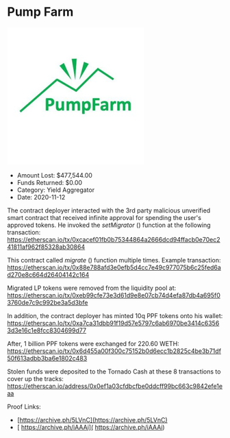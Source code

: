 # Pump Farm
![Pump Farm](/rektimages/Pump-Farm.png)
- Amount Lost: $477,544.00
- Funds Returned: $0.00
- Category: Yield Aggregator
- Date: 2020-11-12

The contract deployer interacted with the 3rd party malicious unverified smart contract that received infinite approval for spending the user's approved tokens. He invoked the _setMigrator_ () function at the following transaction:  
https://etherscan.io/tx/0xcacef01fb0b75344864a2666dcd94ffacb0e70ec241811af962f85328ab30864  
  
This contract called _migrate_ () function multiple times. Example transaction:  
https://etherscan.io/tx/0x88e788afd3e0efb5d4cc7e49c977075b6c25fed6ad270e8c664d26404142c164  
  
Migrated LP tokens were removed from the liquidity pool at:  
https://etherscan.io/tx/0xeb99cfe73e3d61d9e8e07cb74d4efa87db4a695f03760de7c9c992be3a5d3bfe  
  


In addition, the contract deployer has minted 10q PPF tokens onto his wallet:  
https://etherscan.Io/tx/0xa7ca31dbb91f19d57e5797c6ab6970be3414c63563d3e16c1e8fcc8304699d77  
  
After, 1 billion PPF tokens were exchanged for 220.60 WETH:  
https://etherscan.io/tx/0x6d455a00f300c75152b0d6ecc1b2825c4be3b71df50f613adbb3ba6e1802c483

  
Stolen funds were deposited to the Tornado Cash at these 8 transactions to cover up the tracks:  
https://etherscan.io/address/0x0ef1a03cfdbcfbe0ddcff99bc663c9842efe1eaa


Proof Links:
- [https://archive.ph/5LVnC](https://archive.ph/5LVnC)
- [ https://archive.ph/iAAAi]( https://archive.ph/iAAAi)


